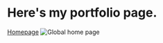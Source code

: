# Here's my portfolio page.



[Homepage](https://ghenet.github.io/portfolio/) 
![Global home page](https://github.com/Ghenet/portfolio/blob/main/Screen%20Shot%202022-11-09%20at%203.59.55%20PM.png)
